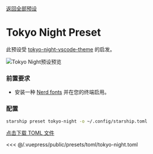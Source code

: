 [返回全部预设](./README.md#pastel-powerline)

# Tokyo Night Preset

此预设受 [tokyo-night-vscode-theme](https://github.com/enkia/tokyo-night-vscode-theme) 的启发。

![Tokyo Night预设预览](/presets/img/tokyo-night.png)

### 前置要求

- 安装一种 [Nerd fonts](https://www.nerdfonts.com/) 并在您的终端启用。

### 配置

```sh
starship preset tokyo-night -o ~/.config/starship.toml
```

[点击下载 TOML 文件](/presets/toml/tokyo-night.toml)

<<< @/.vuepress/public/presets/toml/tokyo-night.toml

